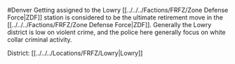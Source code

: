 #Denver 
Getting assigned to the Lowry [[../../../Factions/FRFZ/Zone Defense Force|ZDF]] station is considered to be the ultimate retirement move in the [[../../../Factions/FRFZ/Zone Defense Force|ZDF]]. Generally the Lowry district is low on violent crime, and the police here generally focus on white collar criminal activity.

District: [[../../../Locations/FRFZ/Lowry|Lowry]]